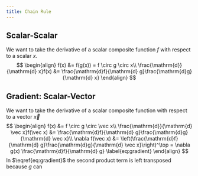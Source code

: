 ```yaml
---
title: Chain Rule
---
```


## Scalar-Scalar

We want to take the derivative of a scalar composite function $f​$ with respect to a scalar $x​$.
$$
\begin{align}
f(x) &= f(g(x)) = f \circ g \circ x\\
\frac{\mathrm{d}}{\mathrm{d} x}f(x) &= \frac{\mathrm{d}f}{\mathrm{d} g}\frac{\mathrm{d}g}{\mathrm{d} x}
\end{align}
$$

## Gradient: Scalar-Vector

We want to take the derivative of a scalar composite function with respect to a vector $\vec x$
$$
\begin{align}
f(x) &= f \circ g \circ \vec x\\
\frac{\mathrm{d}}{\mathrm{d} \vec x}f(\vec x) &= \frac{\mathrm{d}f}{\mathrm{d} g}\frac{\mathrm{d}g}{\mathrm{d} \vec x}\\
\nabla f(\vec x) &= \left(\frac{\mathrm{d}f}{\mathrm{d} g}\frac{\mathrm{d}g}{\mathrm{d} \vec x}\right)^\top = \nabla g(x) \frac{\mathrm{d}f}{\mathrm{d} g} \label{eq:gradient}
\end{align}
$$
In $\eqref{eq:gradient}​$ the second product term is left transposed because $g​$ can

